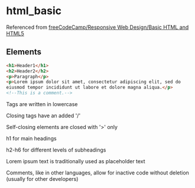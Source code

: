 # html_basic

Referenced from [freeCodeCamp/Responsive Web Design/Basic HTML and HTML5](https://www.freecodecamp.org/learn/responsive-web-design/)

## Elements

```html
<h1>Header1</h1>
<h2>Header2</h2>
<p>Paragraph</p>
<p>Lorem ipsum dolor sit amet, consectetur adipiscing elit, sed do
eiusmod tempor incididunt ut labore et dolore magna aliqua.</p>
<!--This is a comment.-->
```

Tags are written in lowercase

Closing tags have an added '/'

Self-closing elements are closed with '>' only

h1 for main headings

h2-h6 for different levels of subheadings

Lorem ipsum text is traditionally used as placeholder text

Comments, like in other languages, allow for inactive code without deletion (usually for other developers)


